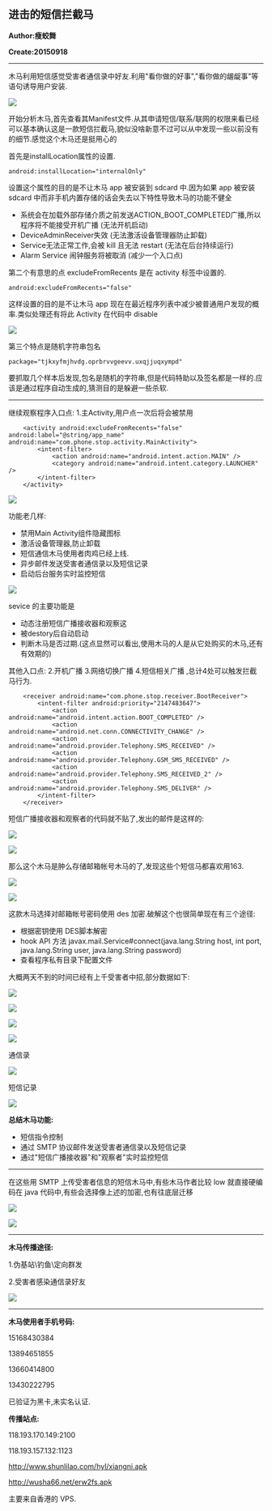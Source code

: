 ## 进击的短信拦截马

**Author:瘦蛟舞**

**Create:20150918**

---

木马利用短信感觉受害者通信录中好友.利用"看你做的好事","看你做的龌龊事"等语句诱导用户安装.

![](img/fck.png)

开始分析木马,首先查看其Manifest文件.从其申请短信/联系/联网的权限来看已经可以基本确认这是一款短信拦截马,貌似没啥新意不过可以从中发现一些以前没有的细节.感觉这个木马还是挺用心的

首先是installLocation属性的设置.

	android:installLocation="internalOnly" 

设置这个属性的目的是不让木马 app 被安装到 sdcard 中.因为如果 app 被安装 sdcard 中而非手机内置存储的话会失去以下特性导致木马的功能不健全

- 系统会在加载外部存储介质之前发送ACTION_BOOT_COMPLETED广播,所以程序将不能接受开机广播 (无法开机启动)
- DeviceAdminReceiver失效 (无法激活设备管理器防止卸载)
- Service无法正常工作,会被 kill 且无法 restart (无法在后台持续运行)
- Alarm Service 闹钟服务将被取消 (减少一个入口点)

第二个有意思的点 excludeFromRecents 是在 activity 标签中设置的.

	android:excludeFromRecents="false"

这样设置的目的是不让木马 app 现在在最近程序列表中减少被普通用户发现的概率.类似处理还有将此 Activity 在代码中 disable

![](img/recent.png)

第三个特点是随机字符串包名

	package="tjkxyfmjhvdg.oprbrvvgeevv.uxqjjuqxympd"

要抓取几个样本后发现,包名是随机的字符串,但是代码特助以及签名都是一样的.应该是通过程序自动生成的,猜测目的是躲避一些杀软.

---

继续观察程序入口点: 1.主Activity,用户点一次后将会被禁用

        <activity android:excludeFromRecents="false" android:label="@string/app_name" android:name="com.phone.stop.activity.MainActivity">
            <intent-filter>
                <action android:name="android.intent.action.MAIN" />
                <category android:name="android.intent.category.LAUNCHER" />
            </intent-filter>
        </activity>

![](img/main.png)

功能老几样: 

- 禁用Main Activity组件隐藏图标
- 激活设备管理器,防止卸载
- 短信通信木马使用者肉鸡已经上线.
- 异步邮件发送受害者通信录以及短信记录
- 启动后台服务实时监控短信

![](img/boot.png)

sevice 的主要功能是

- 动态注册短信广播接收器和观察这
- 被destory后自动启动
- 判断木马是否过期.(这点显然可以看出,使用木马的人是从它处购买的木马,还有有效期的)

其他入口点: 2.开机广播  3.网络切换广播  4.短信相关广播 ,总计4处可以触发拦截马行为.

        <receiver android:name="com.phone.stop.receiver.BootReceiver">
            <intent-filter android:priority="2147483647">
                <action android:name="android.intent.action.BOOT_COMPLETED" />
                <action android:name="android.net.conn.CONNECTIVITY_CHANGE" />
                <action android:name="android.provider.Telephony.SMS_RECEIVED" />
                <action android:name="android.provider.Telephony.GSM_SMS_RECEIVED" />
                <action android:name="android.provider.Telephony.SMS_RECEIVED_2" />
                <action android:name="android.provider.Telephony.SMS_DELIVER" />
            </intent-filter>
        </receiver>

短信广播接收器和观察者的代码就不贴了,发出的邮件是这样的:

![](img/cast.png)

![](img/observer.png)

那么这个木马是肿么存储邮箱帐号木马的了,发现这些个短信马都喜欢用163.

![](img/des1.png)

![](img/des2.png)

这款木马选择对邮箱帐号密码使用 des 加密.破解这个也很简单现在有三个途径: 

- 根据密钥使用 DES脚本解密
- hook API 方法 javax.mail.Service#connect(java.lang.String host, int port, java.lang.String user, java.lang.String password)
- 查看程序私有目录下配置文件

大概两天不到的时间已经有上千受害者中招,部分数据如下:

![](img/1k.png)

![](img/other1.png)

![](img/other2.png)

![](img/other3.png)


通信录

![](img/contacts.png)

短信记录

![](img/sms.png)


**总结木马功能:**

- 短信指令控制
- 通过 SMTP 协议邮件发送受害者通信录以及短信记录
- 通过"短信广播接收器"和"观察者"实时监控短信

---

在这些用 SMTP 上传受害者信息的短信木马中,有些木马作者比较 low 就直接硬编码在 java 代码中,有些会选择像上述的加密,也有往底层迁移

![](img/c1.png)

![](img/c2.png)


---

**木马传播途径:**

1.伪基站\钓鱼\定向群发

2.受害者感染通信录好友

![](img/infect.png)


---

**木马使用者手机号码:**

15168430384

13894651855

13660414800

13430222795

已验证为黑卡,未实名认证.

**传播站点:**

118.193.170.149:2100

118.193.157.132:1123

http://www.shunlilao.com/hyl/xiangni.apk

http://wusha66.net/erw2fs.apk


主要来自香港的 VPS.